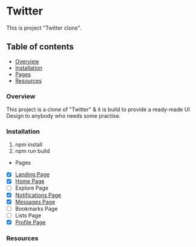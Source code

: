 # Twitter

This is project "Twitter clone".

## Table of contents

- [Overview](#overview)
- [Installation](#installation)
- [Pages](#pages)
- [Resources](#resources)

### Overview <a name="overview" />

This project is a clone of "Twitter" & it is build to provide a ready-made UI Design to anybody who needs some practise.

### Installation <a name="installation" />

1. npm install
2. npm run build

- Pages
- [x] [Landing Page](https://github.com/rakeshshubhu/Designs-for-practice/blob/master/twitter/src/pages/landing.html)
- [x] [Home Page](https://github.com/rakeshshubhu/Designs-for-practice/blob/master/twitter/src/pages/home.html)
- [ ] Explore Page
- [x] [Notifications Page](https://github.com/rakeshshubhu/Designs-for-practice/blob/master/twitter/src/pages/notification.html)
- [x] [Messages Page](https://github.com/rakeshshubhu/Designs-for-practice/blob/master/twitter/src/pages/messages.html)
- [ ] Bookmarks Page
- [ ] Lists Page
- [x] [Profile Page](https://github.com/rakeshshubhu/Designs-for-practice/blob/master/twitter/src/pages/profile.html)

### Resources <a name="resources" />
